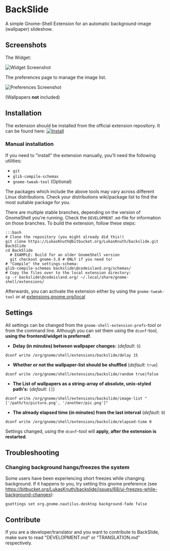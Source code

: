# BackSlide

A simple Gnome-Shell Extension for an automatic background-image (wallpaper) slideshow.

## Screenshots

The Widget:

![Widget Screenshot](https://bitbucket.org/LukasKnuth/backslide/raw/42dac894181f6d28611876110cf1ed08c6468c4e/_data/widget_screenshot.jpg)

The preferences page to manage the image list.

![Preferences Screenshot](https://bitbucket.org/LukasKnuth/backslide/raw/42dac894181f6d28611876110cf1ed08c6468c4e/_data/list_screenshot.jpg)

(Wallpapers **not** included)

## Installation

The extension should be installed from the official extension repository. It can be found here: [![Install](http://media.cdn.ubuntu-de.org/wiki/attachments/56/32/Kippschalter-ON.png)](https://extensions.gnome.org/extension/543/backslide/)

### Manual installation

If you need to "install" the extension manually, you'll need the following utilities:

* `git`
* `glib-compile-schemas`
* `gnome-tweak-tool` (Optional)

The packages which include the above tools may vary across different Linux distributions. Check your distributions wiki/package list to find the most suitable package for you.

There are multiple stable branches, depending on the version of GnomeShell you're running. Check the `DEVELOPMENT.md`-file for information on those branches. To build the extension, follow these steps:

    :::bash
    # Clone the repository (you might already did this!)
    git clone https://LukasKnuth@bitbucket.org/LukasKnuth/backslide.git BackSlide
    cd BackSlide
      # EXAMPLE: Build for an older GnomeShell version
      git checkout gnome-3.8 # ONLY if you need to!
    # "Compile" the settings-schema:
    glib-compile-schemas backslide\@codeisland.org/schemas/
    # Copy the files over to the local extension directory:
    cp -r backslide\@codeisland.org/ ~/.local/share/gnome-shell/extensions/

Afterwards, you can activate the extension either by using the `gnome-tweak-tool` or at [extensions.gnome.org/local](https://extensions.gnome.org/local/)

## Settings

All settings can be changed from the `gnome-shell-extension-prefs`-tool or from the command line. Although you can set them using the `dconf`-tool, **using the frontend/widget is preferred!**.

* **Delay (in minutes) between wallpaper changes:** (*default*: `5`)

`dconf write /org/gnome/shell/extensions/backslide/delay 15`

* **Whether or not the wallpaper-list should be shuffled** (*default*: `true`)

`dconf write /org/gnome/shell/extensions/backslide/random true|false`

* **The List of wallpapers as a string-array of absolute, unix-styled path's:** (*default*: `[]`)

`dconf write /org/gnome/shell/extensions/backslide/image-list "['/path/to/picture.png', '/another/pic.png']"`

* **The already elapsed time (in minutes) from the last interval** (*default*: `0`)

`dconf write /org/gnome/shell/extensions/backslide/elapsed-time 0`

Settings changed, using the `dconf`-tool will **apply, after the extension is restarted**.

## Troubleshooting

### Changing background hangs/freezes the system

Some users have been experiencing short freezes while changing background. If it happens to you, try setting this gnome preference (see https://bitbucket.org/LukasKnuth/backslide/issues/68/ui-freezes-while-background-changes):


    gsettings set org.gnome.nautilus.desktop background-fade false


## Contribute

If you are a developer/translator and you want to contribute to BackSlide, make sure to read "DEVELOPMENT.md" or "TRANSLATION.md" respectively.